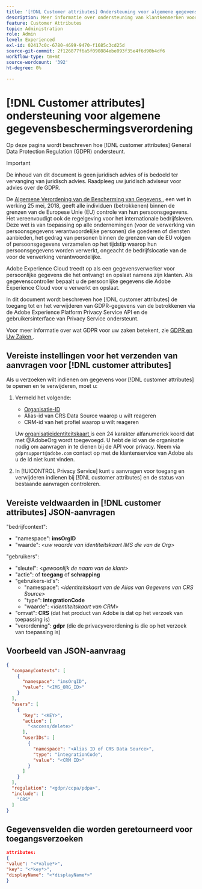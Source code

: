```yaml
---
title: '[!DNL Customer attributes] Ondersteuning voor algemene gegevensbeschermingsverordening'
description: Meer informatie over ondersteuning van klantkenmerken voor algemene gegevensbeschermingsverordening
feature: Customer Attributes
topic: Administration
role: Admin
level: Experienced
exl-id: 02417c0c-6780-4699-9470-f1685c3cd25d
source-git-commit: 2f126877f6a5f090884ebe093f35e4f6d90b4df6
workflow-type: tm+mt
source-wordcount: '392'
ht-degree: 0%

---
```


# [!DNL Customer attributes] ondersteuning voor algemene gegevensbeschermingsverordening

Op deze pagina wordt beschreven hoe [!DNL customer attributes] General Data Protection Regulation (GDPR) ondersteunt.

>[!IMPORTANT]
>
>De inhoud van dit document is geen juridisch advies of is bedoeld ter vervanging van juridisch advies. Raadpleeg uw juridisch adviseur voor advies over de GDPR.

De [ Algemene Verordening van de Bescherming van Gegevens ](https://business.adobe.com/privacy/general-data-protection-regulation.html), een wet in werking 25 mei, 2018, geeft alle individuen (betrokkenen) binnen de grenzen van de Europese Unie (EU) controle van hun persoonsgegevens. Het vereenvoudigt ook de regelgeving voor het internationale bedrijfsleven. Deze wet is van toepassing op alle ondernemingen (voor de verwerking van persoonsgegevens verantwoordelijke personen) die goederen of diensten aanbieden, het gedrag van personen binnen de grenzen van de EU volgen of persoonsgegevens verzamelen op het tijdstip waarop hun persoonsgegevens worden verwerkt, ongeacht de bedrijfslocatie van de voor de verwerking verantwoordelijke.

Adobe Experience Cloud treedt op als een gegevensverwerker voor persoonlijke gegevens die het ontvangt en opslaat namens zijn klanten. Als gegevenscontroller bepaalt u de persoonlijke gegevens die Adobe Experience Cloud voor u verwerkt en opslaat.

In dit document wordt beschreven hoe [!DNL customer attributes] de toegang tot en het verwijderen van GDPR-gegevens van de betrokkenen via de Adobe Experience Platform Privacy Service API en de gebruikersinterface van Privacy Service ondersteunt.

Voor meer informatie over wat GDPR voor uw zaken betekent, zie [ GDPR en Uw Zaken ](https://business.adobe.com/privacy/general-data-protection-regulation.html).

## Vereiste instellingen voor het verzenden van aanvragen voor [!DNL customer attributes]

Als u verzoeken wilt indienen om gegevens voor [!DNL customer attributes] te openen en te verwijderen, moet u:

1. Vermeld het volgende:

   * [Organisatie-ID](../../administration/organizations.md)
   * Alias-id van CRS Data Source waarop u wilt reageren
   * CRM-id van het profiel waarop u wilt reageren

   Uw [ organisatieidentiteitskaart ](../../administration/organizations.md) is een 24 karakter alfanumeriek koord dat met @AdobeOrg wordt toegevoegd. U hebt de id van de organisatie nodig om aanvragen in te dienen bij de API voor privacy. Neem via `gdprsupport@adobe.com` contact op met de klantenservice van Adobe als u de id niet kunt vinden.

1. In [!UICONTROL Privacy Service] kunt u aanvragen voor toegang en verwijderen indienen bij [!DNL customer attributes] en de status van bestaande aanvragen controleren.

## Vereiste veldwaarden in [!DNL customer attributes] JSON-aanvragen

&quot;bedrijfcontext&quot;:

* &quot;namespace&quot;: **imsOrgID**
* &quot;waarde&quot;: &lt;*uw waarde van identiteitskaart IMS die van de Org*>

&quot;gebruikers&quot;:

* &quot;sleutel&quot;: &lt;*gewoonlijk de naam van de klant*>
* &quot;actie&quot;: of **toegang** of **schrapping**
* &quot;gebruikers-id&#39;s&quot;:
   * &quot;namespace&quot;: &lt;*identiteitskaart van de Alias van Gegevens van CRS Source*>
   * &quot;type&quot;: **integrationCode**
   * &quot;waarde&quot;: &lt;*identiteitskaart van CRM*>
* &quot;omvat&quot;: **CRS** (dat het product van Adobe is dat op het verzoek van toepassing is)
* &quot;verordening&quot;: **gdpr** (die de privacyverordening is die op het verzoek van toepassing is)

## Voorbeeld van JSON-aanvraag

```json
{
  "companyContexts": [
    {
      "namespace": "imsOrgID",
      "value": "<IMS_ORG_ID>"
    }
  ],
  "users": [
    {
      "key": "<KEY>",
      "action": [
        "<access/delete>"
      ],
      "userIDs": [
        {
          "namespace": "<Alias ID of CRS Data Source>",
          "type": "integrationCode",
          "value": "<CRM ID>"
        }
      ]
    }
  ],
  "regulation": "<gdpr/ccpa/pdpa>",
  "include": [
    "CRS"
  ]
}
```

## Gegevensvelden die worden geretourneerd voor toegangsverzoeken

```json
attributes:
{
"value": "<*value*>",
"key": "<*key*>",
"displayName": "<*displayName*>"
}
```
